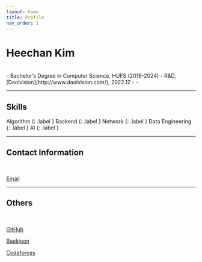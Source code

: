 ```yaml
---
layout: home
title: Profile
nav_order: 1
---
```


# Heechan Kim

<br/>
- Bachelor’s Degree in Computer Science, HUFS (2018-2024)
- R&D, [Daolvision](http://www.daolvision.com/), 2022.12 - 
- 

---

## Skills
Algorithm
{: .label }
Backend
{: .label }
Network
{: .label }
Data Engineering
{: .label }
AI
{: .label }

---

## Contact Information

<br/>

[Email](mailto:caphile98@gmail.com)

---

## Others

<br/>

[GitHub](https://github.com/Caphile)

[Baekjoon](https://www.acmicpc.net/user/caphile98)

[Codeforces](https://codeforces.com/profile/caphile98)
